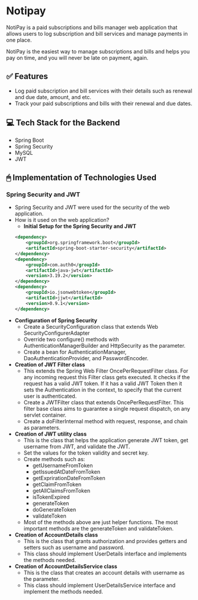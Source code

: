 # Notipay


NotiPay is a paid subscriptions and bills manager web application that allows users to log subscription and bill services and manage payments in one place.

NotiPay is the easiest way to manage subscriptions and bills and helps you pay on time, and you will never be late on payment, again.

## ✅ Features

- Log paid subscription and bill services with their details such as renewal and due date, amount, and etc.
- Track your paid subscriptions and bills with their renewal and due dates.

## 💻 Tech Stack for the Backend

- Spring Boot
- Spring Security
- MySQL
- JWT


## 🖱 Implementation of Technologies Used

### Spring Security and JWT
- Spring Security and JWT were used for the security of the web application.
- How is it used on the web application?
    - **Initial Setup for the Spring Security and JWT**
    ```xml
    <dependency>
		<groupId>org.springframework.boot</groupId>
		<artifactId>spring-boot-starter-security</artifactId>
    </dependency>
    <dependency>
		<groupId>com.auth0</groupId>
		<artifactId>java-jwt</artifactId>
		<version>3.19.2</version>
    </dependency>
    <dependency>
		<groupId>io.jsonwebtoken</groupId>
		<artifactId>jjwt</artifactId>
		<version>0.9.1</version>
    </dependency>
    ```
- **Configuration of Spring Security**
    - Create a SecurityConfiguration class that extends Web SecurityConfigurerAdapter
    - Override two configure() methods with AuthenticationManagerBuilder and HttpSecurity as the parameter.
    - Create a bean for AuthenticationManager, DaoAuthenticationProvider, and PasswordEncoder.
- **Creation of JWT Filter class**
    - This extends the Spring Web Filter OncePerRequestFilter class. For any incoming request this Filter class gets executed. It checks if the request has a valid JWT token. If it has a valid JWT Token then it sets the Authentication in the context, to specify that the current user is authenticated.
    - Create a JWTFilter class that extends OncePerRequestFilter. This filter base class aims to guarantee a single request dispatch, on any servlet container.
    - Create a doFilterInternal method with request, response, and chain as parameters.
- **Creation of JWT utility class**
    - This is the class that helps the application generate JWT token, get username from JWT, and validate the JWT.
    - Set the values for the token validity and secret key.
    - Create methods such as:
        - getUsernameFromToken
        - getIssuedAtDateFromToken
        - getExprirationDateFromToken
        - getClaimFromToken
        - getAllClaimsFromToken
        - isTokenExpired
        - generateToken
        - doGenerateToken
        - validateToken
    - Most of the methods above are just helper functions. The most important methods are the generateToken and validateToken.
- **Creation of AccountDetails class**
    - This is the class that grants authorization and provides getters and setters such as username and password.
    - This class should implement UserDetails interface and implements the methods needed.
- **Creation of AccountDetailsService class**
    - This is the class that creates an account details with username as the parameter.
    - This class should implement UserDetailsService interface and implement the methods needed.
